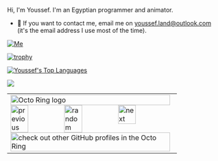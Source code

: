 Hi, I'm Youssef. I'm an Egyptian programmer and animator.
- 💬 If you want to contact me, email me on youssef.land@outlook.com (it's the email address I use most of the time).

[![Me](https://readme-typing-svg.demolab.com?font=Fira+Code&duration=2000&pause=250&width=435&lines=Scratch+user;Open+source+developer;Animator)](https://git.io/typing-svg)

[![trophy](https://github-profile-trophy.vercel.app/?username=yoyomonem)](https://github.com/ryo-ma/github-profile-trophy)

[![Youssef's Top Languages](https://github-readme-stats.vercel.app/api/top-langs/?username=yoyomonem)](https://github.com/anuraghazra/github-readme-stats)

<picture>
  <source
    srcset="https://github-readme-stats.vercel.app/api?username=yoyomonem&show_icons=true&theme=dark"
    media="(prefers-color-scheme: dark)"
  />
  <source
    srcset="https://github-readme-stats.vercel.app/api?username=yoyomonem&show_icons=true"
    media="(prefers-color-scheme: light), (prefers-color-scheme: no-preference)"
  />
  <img src="https://github-readme-stats.vercel.app/api?username=yoyomonem&show_icons=true" />
</picture>


<table><tbody><tr><td><a href="https://octo-ring.com/"><img src="https://octo-ring.com/static/img/widget/top.png" width="99%" alt="Octo Ring logo" align="top"></a><br><a href="https://octo-ring.com/p/yoyomonem/prev"><img src="https://octo-ring.com/static/img/widget/prev.png" width="33%" alt="previous" align="top" title="previous profile"></a><a href="https://octo-ring.com/p/yoyomonem/random"><img src="https://octo-ring.com/static/img/widget/random.png" width="33%" alt="random" align="top" title="random profile"></a><a href="https://octo-ring.com/p/yoyomonem/next"><img src="https://octo-ring.com/static/img/widget/next.png" width="33%" alt="next" align="top" title="next profile"></a><br><a href="https://octo-ring.com/"><img src="https://octo-ring.com/static/img/widget/bottom.png" width="99%" alt="check out other GitHub profiles in the Octo Ring" align="top"></a></td></tr></tbody></table>
